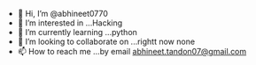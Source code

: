 - 👋 Hi, I’m @abhineet0770
- 👀 I’m interested in ...Hacking
- 🌱 I’m currently learning ...python
- 💞️ I’m looking to collaborate on ...rightt now none
- 📫 How to reach me ...by email abhineet.tandon07@gmail.com

<!---
abhineet0770/abhineet0770 is a ✨ special ✨ repository because its `README.md` (this file) appears on your GitHub profile.
You can click the Preview link to take a look at your changes.
--->
